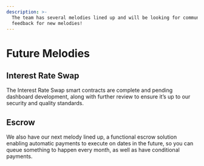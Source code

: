 ```yaml
---
description: >-
  The team has several melodies lined up and will be looking for community
  feedback for new melodies!
---
```


# Future Melodies

## Interest Rate Swap

 The Interest Rate Swap smart contracts are complete and pending dashboard development, along with further review to ensure it’s up to our security and quality standards.

## Escrow

We also have our next melody lined up, a functional escrow solution enabling automatic payments to execute on dates in the future, so you can queue something to happen every month, as well as have conditional payments.



